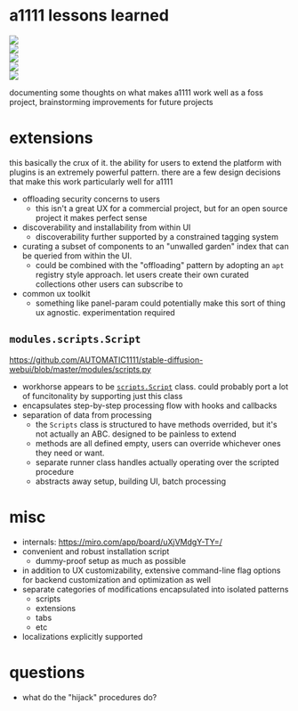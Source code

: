 # a1111 lessons learned

![](https://img.shields.io/badge/tag-tooling-lightgrey)  
![](https://img.shields.io/badge/tag-opensource-lightgrey)  
![](https://img.shields.io/badge/tag-ux-lightgrey)  
![](https://img.shields.io/badge/tag-experimental-lightgrey)  
![](https://img.shields.io/badge/tag-stability-lightgrey)

documenting some thoughts on what makes a1111 work well as a foss project, brainstorming improvements for future projects

# extensions

this basically the crux of it. the ability for users to extend the platform with plugins is an extremely powerful pattern. there are a few design decisions that make this work particularly well for a1111

* offloading security concerns to users
  * this isn't a great UX for a commercial project, but for an open source project it makes perfect sense
* discoverability and installability from within UI
  * discoverability further supported by a constrained tagging system
* curating a subset of components to an "unwalled garden" index that can be queried from within the UI.
  * could be combined with the "offloading" pattern by adopting an `apt` registry style approach. let users create their own curated collections other users can subscribe to
* common ux toolkit
  * something like panel-param could potentially make this sort of thing ux agnostic. experimentation required

## `modules.scripts.Script`

https://github.com/AUTOMATIC1111/stable-diffusion-webui/blob/master/modules/scripts.py

* workhorse appears to be [`scripts.Script`](https://github.com/AUTOMATIC1111/stable-diffusion-webui/wiki/Developing-custom-scripts) class. could probably port a lot of funcitonality by supporting just this class
* encapsulates step-by-step processing flow with hooks and callbacks
* separation of data from processing
  * the `Scripts` class is structured to have methods overrided, but it's not actually an ABC. designed to be painless to extend
  * methods are all defined empty, users can override whichever ones they need or want.
  * separate runner class handles actually operating over the scripted procedure
  * abstracts away setup, building UI, batch processing

# misc

* internals: https://miro.com/app/board/uXjVMdgY-TY=/
* convenient and robust installation script
  - dummy-proof setup as much as possible
* in addition to UX customizability, extensive command-line flag options for backend customization and optimization as well
* separate categories of modifications encapsulated into isolated patterns
  * scripts
  * extensions
  * tabs
  * etc
* localizations explicitly supported

# questions

* what do the "hijack" procedures do?
